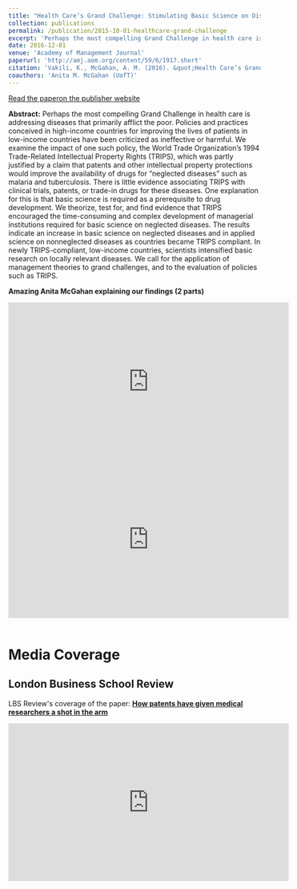 ```yaml
---
title: "Health Care’s Grand Challenge: Stimulating Basic Science on Diseases that Primarily Afflict the Poor"
collection: publications
permalink: /publication/2015-10-01-healthcare-grand-challenge
excerpt: 'Perhaps the most compelling Grand Challenge in health care is addressing diseases that primarily afflict the poor. Policies and practices conceived in high-income countries for improving the lives of patients in low-income countries have been criticized as ineffective or harmful. We examine the impact of one such policy, the World Trade Organization’s 1994 Trade-Related Intellectual Property Rights (TRIPS), which was partly justified by a claim that patents and other intellectual property protections would improve the availability of drugs for “neglected diseases” such as malaria and tuberculosis. There is little evidence associating TRIPS with clinical trials, patents, or trade-in drugs for these diseases. One explanation for this is that basic science is required as a prerequisite to drug development. We theorize, test for, and find evidence that TRIPS encouraged the time-consuming and complex development of managerial institutions required for basic science on neglected diseases. The results indicate...'
date: 2016-12-01
venue: 'Academy of Management Journal'
paperurl: 'http://amj.aom.org/content/59/6/1917.short'
citation: 'Vakili, K., McGahan, A. M. (2016). &quot;Health Care’s Grand Challenge: Stimulating Basic Science on Diseases that Primarily Afflict the Poor.&quot; <i>Academy of Management Journal</i>. 59(6): 1917-1939.'
coauthors: 'Anita M. McGahan (UofT)'
---
```

[Read the paperon  the publisher website](http://amj.aom.org/content/59/6/1917.short)

<b>Abstract:</b> Perhaps the most compelling Grand Challenge in health care is addressing diseases that primarily afflict the poor. Policies and practices conceived in high-income countries for improving the lives of patients in low-income countries have been criticized as ineffective or harmful. We examine the impact of one such policy, the World Trade Organization’s 1994 Trade-Related Intellectual Property Rights (TRIPS), which was partly justified by a claim that patents and other intellectual property protections would improve the availability of drugs for “neglected diseases” such as malaria and tuberculosis. There is little evidence associating TRIPS with clinical trials, patents, or trade-in drugs for these diseases. One explanation for this is that basic science is required as a prerequisite to drug development. We theorize, test for, and find evidence that TRIPS encouraged the time-consuming and complex development of managerial institutions required for basic science on neglected diseases. The results indicate an increase in basic science on neglected diseases and in applied science on nonneglected diseases as countries became TRIPS compliant. In newly TRIPS-compliant, low-income countries, scientists intensified basic research on locally relevant diseases. We call for the application of management theories to grand challenges, and to the evaluation of policies such as TRIPS.

<b>Amazing Anita McGahan explaining our findings (2 parts)</b> 
<iframe width="560" height="315" src="https://www.youtube.com/embed/xsdIFaz5nuU?rel=0" frameborder="0" allow="autoplay; encrypted-media" allowfullscreen></iframe> <br>
<iframe width="560" height="315" src="https://www.youtube.com/embed/IP1FcDN-r0U?rel=0" frameborder="0" allow="autoplay; encrypted-media" allowfullscreen></iframe>
<br>
<br>

Media Coverage
=====

London Business School Review
-----
LBS Review's coverage of the paper: [<b>How patents have given medical researchers a shot in the arm</b>](http://bit.ly/2g2Jvkn)


<iframe width="560" height="315" src="https://www.youtube.com/embed/6RipcCfLiyU?rel=0" frameborder="0" allow="autoplay; encrypted-media" allowfullscreen></iframe>



